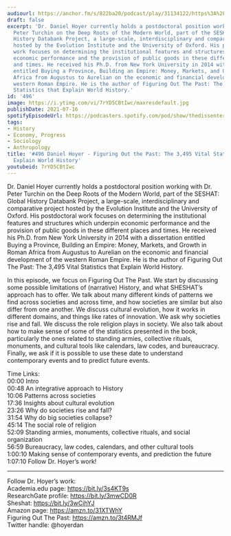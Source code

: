 ```yaml
---
audiourl: https://anchor.fm/s/822ba20/podcast/play/31134122/https%3A%2F%2Fd3ctxlq1ktw2nl.cloudfront.net%2Fstaging%2F2021-3-10%2Fc7bd8e04-75fb-a776-b134-d6e57be4b0ce.m4a
draft: false
excerpt: 'Dr. Daniel Hoyer currently holds a postdoctoral position working with Dr.
  Peter Turchin on the Deep Roots of the Modern World, part of the SESHAT: Global
  History Databank Project, a large-scale, interdisciplinary and comparative project
  hosted by the Evolution Institute and the University of Oxford. His postdoctoral
  work focuses on determining the institutional features and structures which underpin
  economic performance and the provision of public goods in these different places
  and times. He received his Ph.D. from New York University in 2014 with a dissertation
  entitled Buying a Province, Building an Empire: Money, Markets, and Growth in Roman
  Africa from Augustus to Aurelian on the economic and financial development of the
  western Roman Empire. He is the author of Figuring Out The Past: The 3,495 Vital
  Statistics that Explain World History.'
id: '496'
image: https://i.ytimg.com/vi/7rYD5CBtIwc/maxresdefault.jpg
publishDate: 2021-07-16
spotifyEpisodeUrl: https://podcasters.spotify.com/pod/show/thedissenter/episodes/496-Daniel-Hoyer---Figuring-Out-the-Past-The-3-495-Vital-Statistics-that-Explain-World-History-eukkva
tags:
- History
- Economy, Progress
- Sociology
- Anthropology
title: '#496 Daniel Hoyer - Figuring Out the Past: The 3,495 Vital Statistics that
  Explain World History'
youtubeid: 7rYD5CBtIwc
---
```

<div class="timelinks">

Dr. Daniel Hoyer currently holds a postdoctoral position working with Dr. Peter Turchin on the Deep Roots of the Modern World, part of the SESHAT: Global History Databank Project, a large-scale, interdisciplinary and comparative project hosted by the Evolution Institute and the University of Oxford. His postdoctoral work focuses on determining the institutional features and structures which underpin economic performance and the provision of public goods in these different places and times. He received his Ph.D. from New York University in 2014 with a dissertation entitled Buying a Province, Building an Empire: Money, Markets, and Growth in Roman Africa from Augustus to Aurelian on the economic and financial development of the western Roman Empire. He is the author of Figuring Out The Past: The 3,495 Vital Statistics that Explain World History.

In this episode, we focus on Figuring Out The Past. We start by discussing some possible limitations of (narrative) History, and what SHESHAT’s approach has to offer. We talk about many different kinds of patterns we find across societies and across time, and how societies are similar but also differ from one another. We discuss cultural evolution, how it works in different domains, and things like rates of innovation. We ask why societies rise and fall. We discuss the role religion plays in society. We also talk about how to make sense of some of the statistics presented in the book, particularly the ones related to standing armies, collective rituals, monuments, and cultural tools like calendars, law codes, and bureaucracy. Finally, we ask if it is possible to use these date to understand contemporary events and to predict future events.

Time Links:  
<time>00:00</time> Intro  
<time>00:48</time> An integrative approach to History  
<time>10:06</time> Patterns across societies  
<time>17:36</time> Insights about cultural evolution  
<time>23:26</time> Why do societies rise and fall?  
<time>31:54</time> Why do big societies collapse?  
<time>45:14</time> The social role of religion  
<time>52:09</time> Standing armies, monuments, collective rituals, and social organization  
<time>56:59</time> Bureaucracy, law codes, calendars, and other cultural tools  
<time>1:00:10</time> Making sense of contemporary events, and prediction the future  
<time>1:07:10</time> Follow Dr. Hoyer’s work!

---

Follow Dr. Hoyer’s work:  
Academia.edu page: https://bit.ly/3s4KT9s  
ResearchGate profile: https://bit.ly/3mwCD0R  
Sheshat: https://bit.ly/3wCihYJ  
Amazon page: https://amzn.to/31XTWhY  
Figuring Out The Past: https://amzn.to/3t4RMJf  
Twitter handle: @hoyerdan
</div>

